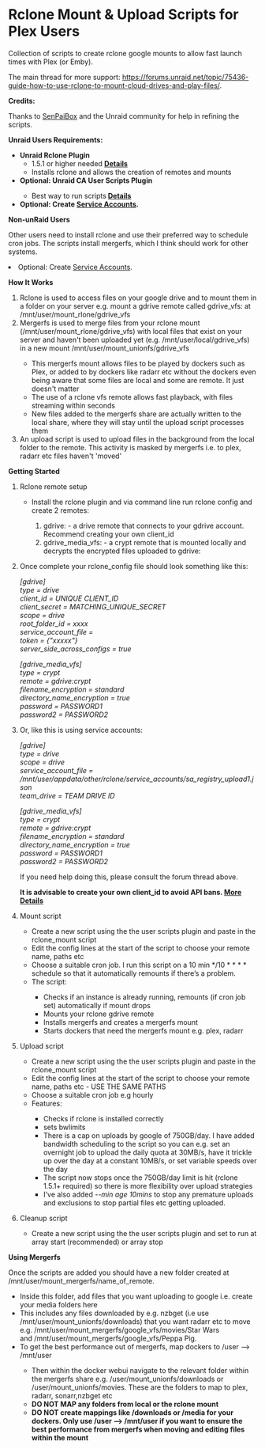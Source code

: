 # Rclone Mount & Upload Scripts for Plex Users

Collection of scripts to create rclone google mounts to allow fast launch times with Plex (or Emby).  

The main thread for more support: https://forums.unraid.net/topic/75436-guide-how-to-use-rclone-to-mount-cloud-drives-and-play-files/.

<b>Credits:</b>

Thanks to <a href="https://github.com/SenpaiBox">SenPaiBox</a> and the Unraid community for help in refining the scripts.

<b>Unraid Users Requirements:</b>
<ul>
	<li><b>Unraid Rclone Plugin</b>
		<ul>
			<li>1.5.1 or higher needed <b><a href="https://forums.unraid.net/topic/51633-plugin-rclone/">Details</a></b></li>
			<li>Installs rclone and allows the creation of remotes and mounts</li>
		</ul>
	<li><b>Optional: Unraid CA User Scripts Plugin</b></li>
		<ul>
			<li>Best way to run scripts<b> <a href="https://forums.unraid.net/topic/48286-plugin-ca-user-scripts/">Details</a></b>
		</ul>
	<li><b>Optional: Create <a href="https://github.com/xyou365/AutoRclone">Service Accounts</a>.</b></li>
</ul>
<b>Non-unRaid Users</b>
<p/><p/>
Other users need to install rclone and use their preferred way to schedule cron jobs.  The scripts install mergerfs, which I think should work for other systems.
<p/><p/><li>Optional: Create <a href="https://github.com/xyou365/AutoRclone">Service Accounts</a>.</li>

<p/><p/>
<b>How It Works </b>
<ol>
	<li>Rclone is used to access files on your google drive and to mount them in a folder on your server e.g. mount a gdrive remote called gdrive_vfs: at /mnt/user/mount_rlone/gdrive_vfs </li>
	<li>Mergerfs is used to merge files from your rclone mount (/mnt/user/mount_rlone/gdrive_vfs) with local files that exist on your server and haven't been uploaded yet (e.g. /mnt/user/local/gdrive_vfs) in a new mount /mnt/user/mount_unionfs/gdrive_vfs</li>
		<ul>
			<li>This mergerfs mount allows files to be played by dockers such as Plex, or added to by dockers like radarr etc without the dockers even being aware that some files are local and some are remote.  It just doesn't matter</li>
			<li>The use of a rclone vfs remote allows fast playback, with files streaming within seconds</li>
			<li>New files added to the mergerfs share are actually written to the local share, where they will stay until the upload script processes them
		</ul>
	<li>An upload script is used to upload files in the background from the local folder to the remote.  This activity is masked by mergerfs i.e. to plex, radarr etc files haven't 'moved'</li>
</ol>
<b>Getting Started </b>
<ol>
	<li>Rclone remote setup </li> 
		<ul>
			<li>Install the rclone plugin and via command line run rclone config and create 2 remotes:</li> 
				<ol>
					<li>gdrive: - a drive remote that connects to your gdrive account.  Recommend creating your own client_id</li>
					<li>gdrive_media_vfs: - a crypt remote that is mounted locally and decrypts the encrypted files uploaded to gdrive:</li>
				</ol>
		</ul>
	<p/>
	<li>Once complete your rclone_config file should look something like this:</li>
	<p/><p/><i>
[gdrive]
<br/>type = drive
<br/>client_id = UNIQUE CLIENT_ID
<br/>client_secret = MATCHING_UNIQUE_SECRET
<br/>scope = drive
<br/>root_folder_id = xxxx
<br/>service_account_file = 
<br/>token = {"xxxxx"}
<br/>server_side_across_configs = true
<p/>
[gdrive_media_vfs]
<br/>type = crypt
<br/>remote = gdrive:crypt
<br/>filename_encryption = standard
<br/>directory_name_encryption = true
<br/>password = PASSWORD1
<br/>password2 = PASSWORD2
	</i></p/>
<li>Or, like this is using service accounts:</li>
	<p/><p/><i>	
	
	
[gdrive]
<br/>type = drive
<br/>scope = drive
<br/>service_account_file = /mnt/user/appdata/other/rclone/service_accounts/sa_registry_upload1.json
<br/>team_drive = TEAM DRIVE ID

[gdrive_media_vfs]
<br/>type = crypt
<br/>remote = gdrive:crypt
<br/>filename_encryption = standard
<br/>directory_name_encryption = true
<br/>password = PASSWORD1
<br/>password2 = PASSWORD2
	</i><p/>	
	
	
If you need help doing this, please consult the forum thread above.
</p>
<b> It is advisable to create your own client_id to avoid API bans.  <a href="https://rclone.org/drive/#making-your-own-client-id">More Details</a></b>
<p/>
	<li>Mount script</li>
		<ul>
			<li>Create a new script using the the user scripts plugin and paste in the rclone_mount script</li>
			<li>Edit the config lines at the start of the script to choose your remote name, paths etc</li>
			<li>Choose a suitable cron job. I run this script on a 10 min */10 * * * * schedule so that it automatically remounts if there’s a problem.</li>
			<li>The script:</li>
			<ul>
				<li>Checks if an instance is already running, remounts (if cron job set) automatically if mount drops</li>
				<li>Mounts your rclone gdrive remote</li>
				<li>Installs mergerfs and creates a mergerfs mount</li>
				<li>Starts dockers that need the mergerfs mount e.g. plex, radarr</li>
			</ul>
		</ul>
	</p/>
	<li>Upload script</li>
		<ul>
			<li>Create a new script using the the user scripts plugin and paste in the rclone_mount script</li>
			<li>Edit the config lines at the start of the script to choose your remote name, paths etc - USE THE SAME PATHS</li>
			<li>Choose a suitable cron job e.g hourly</li>
			<li>Features:</li>
			<ul>
				<li>Checks if rclone is installed correctly</li>
				<li>sets bwlimits</li>
				<li>There is a cap on uploads by google of 750GB/day.  I have added bandwidth scheduling to the script so you can e.g. set an overnight job to upload the daily quota at 30MB/s, have it trickle up over the day at a constant 10MB/s, or set variable speeds over the day</li>
				<li>The script now stops once the 750GB/day limit is hit (rclone 1.5.1+ required) so there is more flexibility over upload strategies</li>
				<li>I've also added <i>--min age 10mins</i> to stop any premature uploads and exclusions to stop partial files etc getting uploaded.</li>
			</ul>
		</ul>
	</p/>
	<li>Cleanup script</li>
		<ul>
			<li>Create a new script using the the user scripts plugin and set to run at array start (recommended) or array stop</li>
		</ul>
</ol>
<p/>
<b>Using Mergerfs</b>
<p/>
Once the scripts are added you should have a new folder created at /mnt/user/mount_mergerfs/name_of_remote. 
<ul>
<li>Inside this folder, add files that you want uploading to google i.e. create your media folders here</li>
<li>This includes any files downloaded by e.g. nzbget (i.e use /mnt/user/mount_unionfs/downloads) that you want radarr etc to move e.g. /mnt/user/mount_mergerfs/google_vfs/movies/Star Wars and /mnt/user/mount_mergerfs/google_vfs/Peppa Pig.</li>
<li>To get the best performance out of mergerfs, map dockers to /user   --> /mnt/user </li>
<ul>
<li>Then within the docker webui navigate to the relevant folder within the mergerfs share e.g. /user/mount_unionfs/downloads or /user/mount_unionfs/movies. These are the folders to map to plex, radarr, sonarr,nzbget etc</li>
<li><b>DO NOT MAP any folders from local or the rclone mount</b></li>
<li><b>DO NOT create mappings like /downloads or /media for your dockers.  Only use /user --> /mnt/user if you want to ensure the best performance from mergerfs when moving and editing files within the mount</b></li>
</ul>
</ul>
